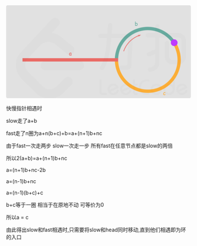 ![avatar](./img.png)

快慢指针相遇时

slow走了a+b

fast走了n圈为a+n(b+c)+b=a+(n+1)b+nc

由于fast一次走两步 slow一次走一步
所有fast在任意节点都是slow的两倍

所以2(a+b)=a+(n+1)b+nc

a=(n+1)b+nc-2b

a=(n-1)b+nc

a=(n-1)(b+c)+c

b+c等于一圈  相当于在原地不动 可等价为0

所以a = c

由此得出slow和fast相遇时,只需要将slow和head同时移动,直到他们相遇即为环的入口